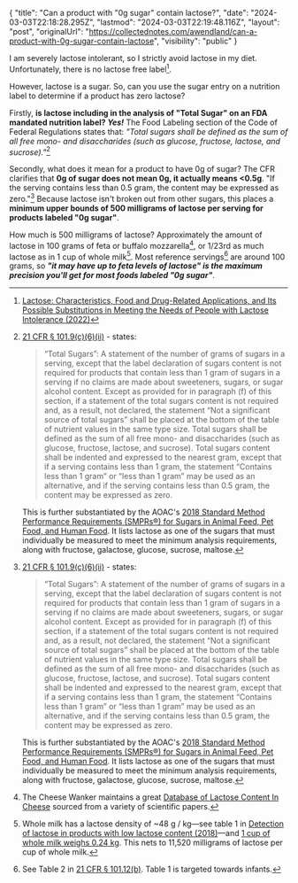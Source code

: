 {
  "title": "Can a product with \"0g sugar\" contain lactose?",
  "date": "2024-03-03T22:18:28.295Z",
  "lastmod": "2024-03-03T22:19:48.116Z",
  "layout": "post",
  "originalUrl": "https://collectednotes.com/awendland/can-a-product-with-0g-sugar-contain-lactose",
  "visibility": "public"
}

I am severely lactose intolerant, so I strictly avoid lactose in my diet. Unfortunately, there is no lactose free label[^1].

However, lactose is a sugar. So, can you use the sugar entry on a nutrition label to determine if a product has zero lactose?

Firstly, **is lactose including in the analysis of "Total Sugar" on an FDA mandated nutrition label? _Yes!_** The Food Labeling section of the Code of Federal Regulations states that: *"Total sugars shall be defined as the sum of all free mono- and disaccharides (such as glucose, fructose, lactose, and sucrose)."*[^2]

Secondly, what does it mean for a product to have 0g of sugar? The CFR clarifies that **0g of sugar does not mean 0g, it actually means <0.5g**. "If the serving contains less than 0.5 gram, the content may be expressed as zero."[^2] Because lactose isn't broken out from other sugars, this places a **minimum upper bounds of 500 milligrams of lactose per serving for products labeled "0g sugar"**.

How much is 500 milligrams of lactose? Approximately the amount of lactose in 100 grams of feta or buffalo mozzarella[^4], or 1/23rd as much lactose as in 1 cup of whole milk[^5]. Most reference servings[^6] are around 100 grams, so _**"it may have up to feta levels of lactose" is the maximum precision you'll get for most foods labeled "0g sugar"**_.



[^1]: [Lactose: Characteristics, Food and Drug-Related Applications, and Its Possible Substitutions in Meeting the Needs of People with Lactose Intolerance (2022)](https://www.ncbi.nlm.nih.gov/pmc/articles/PMC9141425/)

[^2]:  [21 CFR § 101.9(c)(6)(ii)](https://www.ecfr.gov/current/title-21/part-101#p-101.9(c)(6)(ii)) - states:
    > “Total Sugars”: A statement of the number of grams of sugars in a serving, except that the label declaration of sugars content is not required for products that contain less than 1 gram of sugars in a serving if no claims are made about sweeteners, sugars, or sugar alcohol content. Except as provided for in paragraph (f) of this section, if a statement of the total sugars content is not required and, as a result, not declared, the statement “Not a significant source of total sugars” shall be placed at the bottom of the table of nutrient values in the same type size. Total sugars shall be defined as the sum of all free mono- and disaccharides (such as glucose, fructose, lactose, and sucrose). Total sugars content shall be indented and expressed to the nearest gram, except that if a serving contains less than 1 gram, the statement “Contains less than 1 gram” or “less than 1 gram” may be used as an alternative, and if the serving contains less than 0.5 gram, the content may be expressed as zero.

    This is further substantiated by the AOAC's [2018 Standard Method Performance Requirements (SMPRs®) for Sugars in Animal Feed, Pet Food, and Human Food](https://www.aoac.org/wp-content/uploads/2020/11/SMPR202018_001.pdf). It lists lactose as one of the sugars that must individually be measured to meet the minimum analysis requirements, along with fructose, galactose[^3], glucose, sucrose, maltose.

[^3]: Lactase cleaves lactose—a disaccharide—into two monosaccharides—glucose and galactose—which your body can readily absorb.

[^4]: The Cheese Wanker maintains a great [Database of Lactose Content In Cheese](https://thecheesewanker.com/lactose-content-in-cheese/) sourced from a variety of scientific papers.

[^5]: Whole milk has a lactose density of ~48 g / kg—see table 1 in [Detection of lactose in products with low lactose content (2018)](https://www.sciencedirect.com/science/article/pii/S0958694618300608)—and [1 cup of whole milk weighs 0.24 kg](https://www.aqua-calc.com/calculate/food-volume-to-weight/substance/milk-coma-and-blank-whole). This nets to 11,520 milligrams of lactose per cup of whole milk.

[^6]: See Table 2 in [21 CFR § 101.12(b)](https://www.ecfr.gov/current/title-21/chapter-I/subchapter-B/part-101#p-101.12(b)). Table 1 is targeted towards infants.
